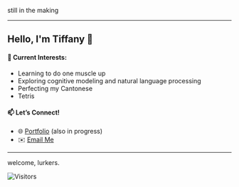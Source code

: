 still in the making

---

## Hello, I'm Tiffany 💃 
#### 🚀 **Current Interests**: 
  - Learning to do one muscle up
  - Exploring cognitive modeling and natural language processing
  - Perfecting my Cantonese
  - Tetris

#### 📫 **Let’s Connect!** 
- 🌐 [Portfolio](https://tetr.io/) (also in progress)  
- ✉️ [Email Me](mailto:tiffanymchu@gmail.com)

---

welcome, lurkers.

![Visitors](https://api.visitorbadge.io/api/visitors?path=https%3A%2F%2Fgithub.com%2Ftiffchu%2Ftiffchu%2Fedit%2Fmain%2FREADME.md&label=visitors&countColor=%23263759)
